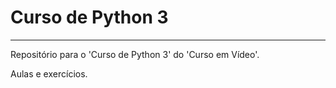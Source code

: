 # **Curso de Python 3**
***

Repositório para o 'Curso de Python 3' do 'Curso em Vídeo'.

Aulas e exercícios.

